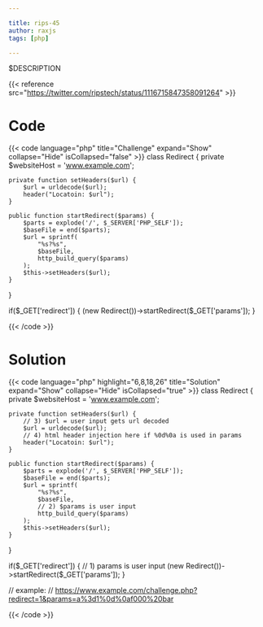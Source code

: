 ```yaml
---

title: rips-45
author: raxjs
tags: [php]

---
```


$DESCRIPTION

<!--more-->
{{< reference src="https://twitter.com/ripstech/status/1116715847358091264" >}}

# Code
{{< code language="php"  title="Challenge" expand="Show" collapse="Hide" isCollapsed="false" >}}
class Redirect {
    private $websiteHost = 'www.example.com';

    private function setHeaders($url) {
        $url = urldecode($url);
        header("Locatoin: $url");
    }

    public function startRedirect($params) {
        $parts = explode('/', $_SERVER['PHP_SELF']);
        $baseFile = end($parts);
        $url = sprintf(
            "%s?%s",
            $baseFile,
            http_build_query($params)
        );
        $this->setHeaders($url);
    }
}

if($_GET['redirect']) {
    (new Redirect())->startRedirect($_GET['params']);
}

{{< /code >}}

# Solution
{{< code language="php" highlight="6,8,18,26" title="Solution" expand="Show" collapse="Hide" isCollapsed="true" >}}
class Redirect {
    private $websiteHost = 'www.example.com';

    private function setHeaders($url) {
        // 3) $url = user input gets url decoded
        $url = urldecode($url);
        // 4) html header injection here if %0d%0a is used in params
        header("Locatoin: $url");
    }

    public function startRedirect($params) {
        $parts = explode('/', $_SERVER['PHP_SELF']);
        $baseFile = end($parts);
        $url = sprintf(
            "%s?%s",
            $baseFile,
            // 2) $params is user input
            http_build_query($params)
        );
        $this->setHeaders($url);
    }
}

if($_GET['redirect']) {
    // 1) params is user input
    (new Redirect())->startRedirect($_GET['params']);
}


// example:
// https://www.example.com/challenge.php?redirect=1&params=a%3d1%0d%0af000%20bar

{{< /code >}}
